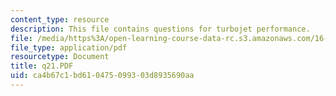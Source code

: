 ```yaml
---
content_type: resource
description: This file contains questions for turbojet performance.
file: /media/https%3A/open-learning-course-data-rc.s3.amazonaws.com/16-01-unified-engineering-i-ii-iii-iv-fall-2005-spring-2006/ca4b67c1bd610475099303d8935690aa_q21.PDF
file_type: application/pdf
resourcetype: Document
title: q21.PDF
uid: ca4b67c1-bd61-0475-0993-03d8935690aa
---
```

